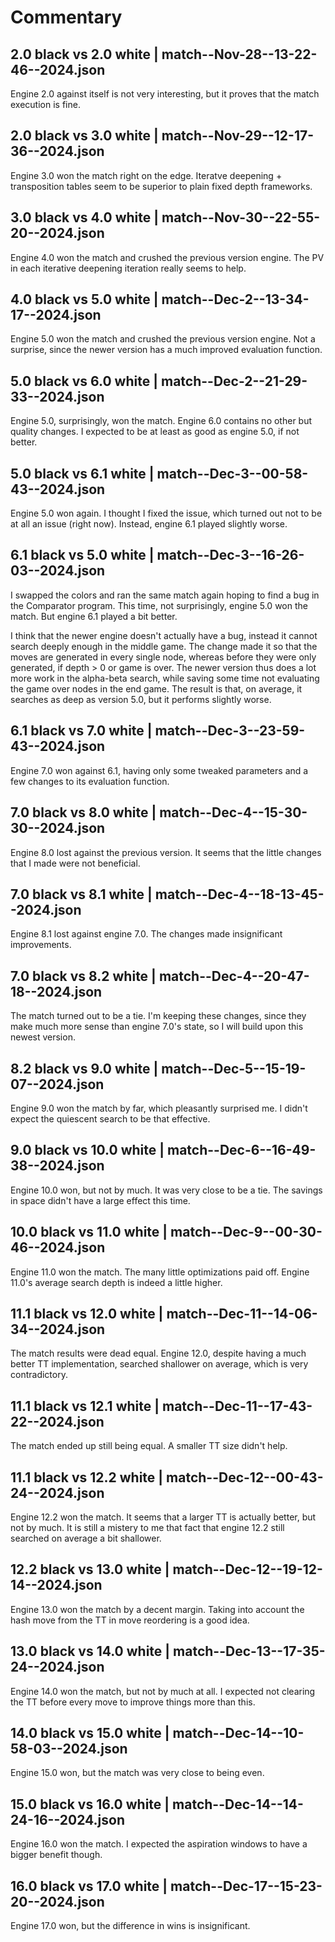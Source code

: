 # Commentary

## 2.0 black vs 2.0 white | match--Nov-28--13-22-46--2024.json

Engine 2.0 against itself is not very interesting, but it proves that the match execution is fine.

## 2.0 black vs 3.0 white | match--Nov-29--12-17-36--2024.json

Engine 3.0 won the match right on the edge. Iteratve deepening + transposition tables seem to be superior to plain
fixed depth frameworks.

## 3.0 black vs 4.0 white | match--Nov-30--22-55-20--2024.json

Engine 4.0 won the match and crushed the previous version engine. The PV in each iterative deepening iteration
really seems to help.

## 4.0 black vs 5.0 white | match--Dec-2--13-34-17--2024.json

Engine 5.0 won the match and crushed the previous version engine. Not a surprise, since the newer version has
a much improved evaluation function.

## 5.0 black vs 6.0 white | match--Dec-2--21-29-33--2024.json

Engine 5.0, surprisingly, won the match. Engine 6.0 contains no other but quality changes. I expected to be at
least as good as engine 5.0, if not better.

## 5.0 black vs 6.1 white | match--Dec-3--00-58-43--2024.json

Engine 5.0 won again. I thought I fixed the issue, which turned out not to be at all an issue (right now). Instead,
engine 6.1 played slightly worse.

## 6.1 black vs 5.0 white | match--Dec-3--16-26-03--2024.json

I swapped the colors and ran the same match again hoping to find a bug in the Comparator program. This time,
not surprisingly, engine 5.0 won the match. But engine 6.1 played a bit better.

I think that the newer engine doesn't actually have a bug, instead it cannot search deeply enough in the middle game.
The change made it so that the moves are generated in every single node, whereas before they were only generated,
if depth > 0 or game is over. The newer version thus does a lot more work in the alpha-beta search, while saving
some time not evaluating the game over nodes in the end game. The result is that, on average, it searches as deep
as version 5.0, but it performs slightly worse.

## 6.1 black vs 7.0 white | match--Dec-3--23-59-43--2024.json

Engine 7.0 won against 6.1, having only some tweaked parameters and a few changes to its evaluation function.

## 7.0 black vs 8.0 white | match--Dec-4--15-30-30--2024.json

Engine 8.0 lost against the previous version. It seems that the little changes that I made were not beneficial.

## 7.0 black vs 8.1 white | match--Dec-4--18-13-45--2024.json

Engine 8.1 lost against engine 7.0. The changes made insignificant improvements.

## 7.0 black vs 8.2 white | match--Dec-4--20-47-18--2024.json

The match turned out to be a tie. I'm keeping these changes, since they make much more sense than engine 7.0's state,
so I will build upon this newest version.

## 8.2 black vs 9.0 white | match--Dec-5--15-19-07--2024.json

Engine 9.0 won the match by far, which pleasantly surprised me. I didn't expect the quiescent search to be that
effective.

## 9.0 black vs 10.0 white | match--Dec-6--16-49-38--2024.json

Engine 10.0 won, but not by much. It was very close to be a tie. The savings in space didn't have a large effect
this time.

## 10.0 black vs 11.0 white | match--Dec-9--00-30-46--2024.json

Engine 11.0 won the match. The many little optimizations paid off. Engine 11.0's average search depth is indeed a
little higher.

## 11.1 black vs 12.0 white | match--Dec-11--14-06-34--2024.json

The match results were dead equal. Engine 12.0, despite having a much better TT implementation, searched
shallower on average, which is very contradictory.

## 11.1 black vs 12.1 white | match--Dec-11--17-43-22--2024.json

The match ended up still being equal. A smaller TT size didn't help.

## 11.1 black vs 12.2 white | match--Dec-12--00-43-24--2024.json

Engine 12.2 won the match. It seems that a larger TT is actually better, but not by much. It is still a mistery
to me that fact that engine 12.2 still searched on average a bit shallower.

## 12.2 black vs 13.0 white | match--Dec-12--19-12-14--2024.json

Engine 13.0 won the match by a decent margin. Taking into account the hash move from the TT in move reordering
is a good idea.

## 13.0 black vs 14.0 white | match--Dec-13--17-35-24--2024.json

Engine 14.0 won the match, but not by much at all. I expected not clearing the TT before every move to improve
things more than this.

## 14.0 black vs 15.0 white | match--Dec-14--10-58-03--2024.json

Engine 15.0 won, but the match was very close to being even.

## 15.0 black vs 16.0 white | match--Dec-14--14-24-16--2024.json

Engine 16.0 won the match. I expected the aspiration windows to have a bigger benefit though.

## 16.0 black vs 17.0 white | match--Dec-17--15-23-20--2024.json

Engine 17.0 won, but the difference in wins is insignificant.
